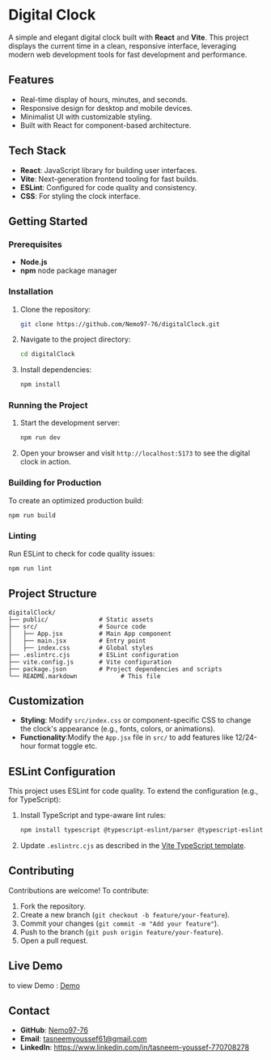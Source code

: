 # Digital Clock

A simple and elegant digital clock built with **React** and **Vite**. This project displays the current time in a clean, responsive interface, leveraging modern web development tools for fast development and performance.

## Features
- Real-time display of hours, minutes, and seconds.
- Responsive design for desktop and mobile devices.
- Minimalist UI with customizable styling.
- Built with React for component-based architecture.
  
## Tech Stack
- **React**: JavaScript library for building user interfaces.
- **Vite**: Next-generation frontend tooling for fast builds.
- **ESLint**: Configured for code quality and consistency.
- **CSS**: For styling the clock interface.

## Getting Started

### Prerequisites
- **Node.js** 
- **npm** node package manager

### Installation
1. Clone the repository:
   ```bash
   git clone https://github.com/Nemo97-76/digitalClock.git
   ```
2. Navigate to the project directory:
   ```bash
   cd digitalClock
   ```
3. Install dependencies:
   ```bash
   npm install
   ```

### Running the Project
1. Start the development server:
   ```bash
   npm run dev
   ```
2. Open your browser and visit `http://localhost:5173` to see the digital clock in action.

### Building for Production
To create an optimized production build:
```bash
npm run build
```

### Linting
Run ESLint to check for code quality issues:
```bash
npm run lint
```

## Project Structure
```
digitalClock/
├── public/              # Static assets
├── src/                 # Source code
│   ├── App.jsx          # Main App component
│   ├── main.jsx         # Entry point
│   ├── index.css        # Global styles
├── .eslintrc.cjs        # ESLint configuration
├── vite.config.js       # Vite configuration
├── package.json         # Project dependencies and scripts
└── README.markdown            # This file
```

## Customization
- **Styling**: Modify `src/index.css` or component-specific CSS to change the clock's appearance (e.g., fonts, colors, or animations).
- **Functionality**:Modify the `App.jsx` file in `src/` to add features like 12/24-hour format toggle etc.

## ESLint Configuration
This project uses ESLint for code quality. To extend the configuration (e.g., for TypeScript):
1. Install TypeScript and type-aware lint rules:
   ```bash
   npm install typescript @typescript-eslint/parser @typescript-eslint/eslint-plugin --save-dev
   ```
2. Update `.eslintrc.cjs` as described in the [Vite TypeScript template](https://github.com/vitejs/vite/tree/main/packages/create-vite/template-react-ts).

## Contributing
Contributions are welcome! To contribute:
1. Fork the repository.
2. Create a new branch (`git checkout -b feature/your-feature`).
3. Commit your changes (`git commit -m "Add your feature"`).
4. Push to the branch (`git push origin feature/your-feature`).
5. Open a pull request.

## Live Demo
to view Demo : <a href="https://digitalcolock.netlify.app/">Demo</a>

## Contact
- **GitHub**: [Nemo97-76](https://github.com/Nemo97-76)
- **Email**: tasneemyoussef61@gmail.com
- **LinkedIn**: https://www.linkedin.com/in/tasneem-youssef-770708278
